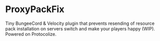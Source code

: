 # ProxyPackFix
Tiny BungeeCord &amp; Velocity plugin that prevents resending of resource pack installation on servers switch and make your players happy (WIP). Powered on Protocolize.
